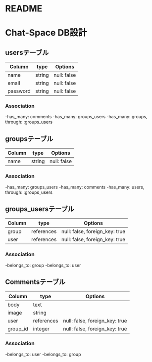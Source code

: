 # README
# Chat-Space DB設計

## usersテーブル
|Column|type|Options|
|------|----|-------|
|name|string|null: false|
|email|string|null: false|
|password|string|null: false|

### Association
-has_many: comments
-has_many: groups_users
-has_many: groups, through: :groups_users


## groupsテーブル
|Column|type|Options|
|------|----|-------|
|name|string|null: false|

### Association
-has_many: groups_users
-has_many: comments
-has_many: users, through: :groups_users


## groups_usersテーブル
|Column|type|Options|
|------|----|-------|
|group|references|null: false, foreign_key: true|
|user|references|null: false, foreign_key: true|

### Association
-belongs_to: group
-belongs_to: user


## Commentsテーブル
|Column|type|Options|
|------|----|-------|
|body|text|
|image|string|
|user|references|null: false, foreign_key: true|
|group_id|integer|null: false, foreign_key: true|

### Association
-belongs_to: user
-belongs_to: group



